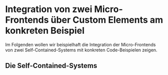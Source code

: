 # Integration von zwei Micro-Frontends über Custom Elements am konkreten Beispiel
Im Folgenden wollen wir beispielhaft die Integration der Micro-Frontends von zwei Self-Contained-Systems mit konkreten Code-Beispielen zeigen.
## Die Self-Contained-Systems

<!--stackedit_data:
eyJoaXN0b3J5IjpbLTg5MjIxMDkxXX0=
-->